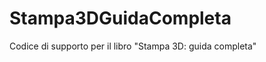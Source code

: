 Stampa3DGuidaCompleta
=====================

Codice di supporto per il libro "Stampa 3D: guida completa"
